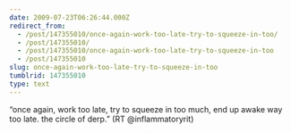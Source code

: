 ```yaml
---
date: 2009-07-23T06:26:44.000Z
redirect_from:
  - /post/147355010/once-again-work-too-late-try-to-squeeze-in-too/
  - /post/147355010/
  - /post/147355010/once-again-work-too-late-try-to-squeeze-in-too
  - /post/147355010
slug: once-again-work-too-late-try-to-squeeze-in-too
tumblrid: 147355010
type: text
---
```

<p>&ldquo;once again, work too late, try to squeeze in too much, end up awake way too late. the circle of derp.&rdquo; (RT @inflammatoryrit)</p>
